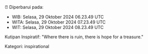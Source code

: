 ⏰ Diperbarui pada:
- WIB: Selasa, 29 Oktober 2024 06.23.49 UTC
- WITA: Selasa, 29 Oktober 2024 07.23.49 UTC
- WIT: Selasa, 29 Oktober 2024 08.23.49 UTC

Kutipan Inspiratif:
"Where there is ruin, there is hope for a treasure."


Kategori: inspirational

